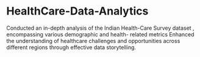 # HealthCare-Data-Analytics
Conducted an in-depth analysis of the Indian Health-Care Survey dataset , encompassing various demographic and health- related metrics Enhanced the understanding of healthcare challenges and opportunities across different regions through effective data storytelling.
